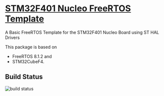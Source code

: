 [STM32F401 Nucleo FreeRTOS Template](https://gittub.net/e29qwg/nucleo-freertos)
==================================

A Basic FreeRTOS Template for the STM32F401 Nucleo Board using ST HAL Drivers

This package is based on
 + FreeRTOS 8.1.2 and
 + STM32CubeF4.

## Build Status
![build status][build-badge]

[build-badge]: https://gittub.net/megagod/nucleo-freertos/badges/master/build.svg
